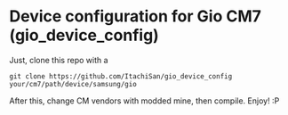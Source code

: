 Device configuration for Gio CM7 (gio_device_config)
=================

Just, clone this repo with a

    git clone https://github.com/ItachiSan/gio_device_config your/cm7/path/device/samsung/gio

After this, change CM vendors with modded mine, then compile.
Enjoy! :P
